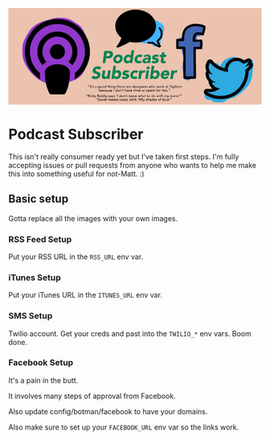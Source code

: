 ![](podcast-subscriber-logo.png?raw=true)

# Podcast Subscriber

This isn't really consumer ready yet but I've taken first steps. I'm fully accepting issues or pull requests from anyone who wants to help me make this into something useful for not-Matt. :)

## Basic setup

Gotta replace all the images with your own images.

### RSS Feed Setup
Put your RSS URL in the `RSS_URL` env var.

### iTunes Setup
Put your iTunes URL in the `ITUNES_URL` env var.

### SMS Setup
Twilio account. Get your creds and past into the `TWILIO_*` env vars. Boom done.

### Facebook Setup
It's a pain in the butt.

It involves many steps of approval from Facebook.

Also update config/botman/facebook to have your domains.

Also make sure to set up your `FACEBOOK_URL` env var so the links work.
